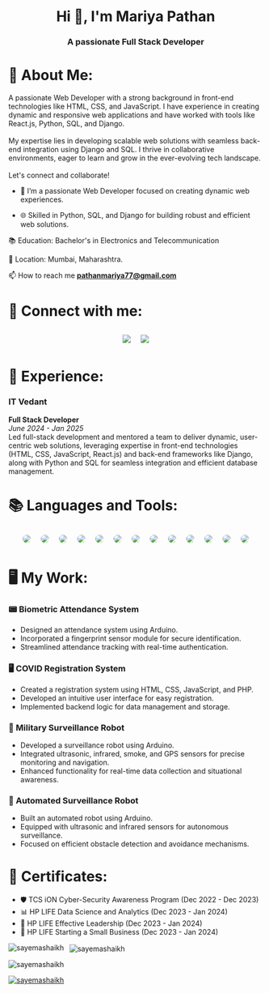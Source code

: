 <h1 align="center">Hi 👋, I'm Mariya Pathan</h1>
<h3 align="center">A passionate Full Stack Developer</h3>
    
# 🧕 About Me:

<p align="left">
 A passionate Web Developer with a strong background in front-end technologies like HTML, CSS, and JavaScript. I have experience in creating dynamic and responsive web applications and have worked with tools like React.js, Python, SQL, and Django. 
  <br><br>
  My expertise lies in developing scalable web solutions with seamless back-end integration using Django and SQL. I thrive in collaborative environments, eager to learn and grow in the ever-evolving tech landscape.
  <br><br>
  Let's connect and collaborate!
</p>

* 🌟 I’m a passionate Web Developer focused on creating dynamic web experiences.

* 🌐 Skilled in Python, SQL, and Django for building robust and efficient web solutions.

📚 Education: Bachelor's in Electronics and Telecommunication

📍 Location: Mumbai, Maharashtra.

📫 How to reach me **pathanmariya77@gmail.com**


# 🤝 Connect with me:
<div class="skills-container" style="display: flex; flex-wrap: wrap; justify-content: center; align-items: center; margin-top: 20px;">
  <a href="linkedin.com/in/mariya-pathan-148a91181" target="_blank" style="margin: 10px;">
    <img src="https://img.shields.io/badge/LinkedIn-0077B5?style=for-the-badge&logo=linkedin&logoColor=white" class="pulse" style="animation: pulse 1s infinite;">
  </a>
  <a href="mailto:pathanmariya77@gmail.com" target="_blank" style="margin: 10px;">
    <img src="https://img.shields.io/badge/Email-D14836?style=for-the-badge&logo=gmail&logoColor=white" class="bounce" style="animation: bounce 2s infinite;">
  </a>
</div>


# 💼 Experience:

### IT Vedant  
**Full Stack Developer**  
*June 2024 - Jan 2025*  
Led full-stack development and mentored a team to deliver dynamic, user-centric web solutions, leveraging expertise in front-end technologies (HTML, CSS, JavaScript, React.js) and back-end frameworks like Django, along with Python and SQL for seamless integration and efficient database management.

# 📚 Languages and Tools:
<div class="skills-container" style="display: flex; flex-wrap: wrap; justify-content: center; align-items: center; margin-top: 20px;">
<img src="https://img.shields.io/badge/HTML-E34F26?style=for-the-badge&logo=html5&logoColor=white" class="bounce" style="animation: bounce 2s infinite; margin: 10px; border-radius: 12px;">
<img src="https://img.shields.io/badge/CSS3-1572B6?style=for-the-badge&logo=css3&logoColor=white" class="pulse" style="animation: pulse 1s infinite; margin: 10px; border-radius: 12px;">
<img src="https://img.shields.io/badge/SQL-4479A1?style=for-the-badge&logo=postgresql&logoColor=white" class="bounce" style="animation: bounce 2s infinite; margin: 10px; border-radius: 12px;">
<img src="https://img.shields.io/badge/Python-3776AB?style=for-the-badge&logo=python&logoColor=white" class="pulse" style="animation: pulse 1s infinite; margin: 10px; border-radius: 12px;">
<img src="https://img.shields.io/badge/Django-092E20?style=for-the-badge&logo=django&logoColor=white" class="bounce" style="animation: bounce 2s infinite; margin: 10px; border-radius: 12px;">
<img src="https://img.shields.io/badge/React-61DAFB?style=for-the-badge&logo=react&logoColor=black" class="rotate" style="animation: rotate 5s linear infinite; margin: 10px; border-radius: 12px;">
<img src="https://img.shields.io/badge/Microsoft%20Excel-217346?style=for-the-badge&logo=microsoft-excel&logoColor=white" class="pulse" style="animation: pulse 1s infinite; margin: 10px; border-radius: 12px;">
<img src="https://img.shields.io/badge/Microsoft%20PowerPoint-B7472A?style=for-the-badge&logo=microsoft-powerpoint&logoColor=white" class="bounce" style="animation: bounce 2s infinite; margin: 10px; border-radius: 12px;">
<img src="https://img.shields.io/badge/Microsoft%20Word-2B579A?style=for-the-badge&logo=microsoft-word&logoColor=white" class="rotate" style="animation: rotate 5s linear infinite; margin: 10px; border-radius: 12px;">
<img src="https://img.shields.io/badge/Git-F05032?style=for-the-badge&logo=git&logoColor=white" class="pulse" style="animation: pulse 1s infinite; margin: 10px; border-radius: 12px;">
<img src="https://img.shields.io/badge/GitHub-181717?style=for-the-badge&logo=github&logoColor=white" class="bounce" style="animation: bounce 2s infinite; margin: 10px; border-radius: 12px;">
<img src="https://img.shields.io/badge/WordPress-21759B?style=for-the-badge&logo=wordpress&logoColor=white" class="rotate" style="animation: rotate 5s linear infinite; margin: 10px; border-radius: 12px;">
<img src="https://img.shields.io/badge/Canva-00C4CC?style=for-the-badge&logo=canva&logoColor=white" class="pulse" style="animation: pulse 1s infinite; margin: 10px; border-radius: 12px;">

</div>


# 🖥️ My Work:
### 📟 Biometric Attendance System  
- Designed an attendance system using Arduino.  
- Incorporated a fingerprint sensor module for secure identification.  
- Streamlined attendance tracking with real-time authentication.  

### 🖥️ COVID Registration System  
- Created a registration system using HTML, CSS, JavaScript, and PHP.  
- Developed an intuitive user interface for easy registration.  
- Implemented backend logic for data management and storage.  

### 🤖 Military Surveillance Robot  
- Developed a surveillance robot using Arduino.  
- Integrated ultrasonic, infrared, smoke, and GPS sensors for precise monitoring and navigation.  
- Enhanced functionality for real-time data collection and situational awareness.  

### 🤖 Automated Surveillance Robot  
- Built an automated robot using Arduino.  
- Equipped with ultrasonic and infrared sensors for autonomous surveillance.  
- Focused on efficient obstacle detection and avoidance mechanisms.  


# 🔖 Certificates:

* 🛡️ TCS iON Cyber-Security Awareness Program (Dec 2022 - Dec 2023)  
* 📊 HP LIFE Data Science and Analytics (Dec 2023 - Jan 2024)  
* 🌟 HP LIFE Effective Leadership (Dec 2023 - Jan 2024)  
* 🚀 HP LIFE Starting a Small Business (Dec 2023 - Jan 2024)


<p>
  <img align="left" src="https://github-readme-stats.vercel.app/api/top-langs?username=sayemashaikh&show_icons=true&locale=en&layout=compact&theme=dark" alt="sayemashaikh" />
</p>

<p>&nbsp;
  <img align="center" src="https://github-readme-stats.vercel.app/api?username=sayemashaikh&show_icons=true&locale=en&theme=dark" alt="sayemashaikh" />
</p>

<p>
  <img align="center" src="https://github-readme-streak-stats.herokuapp.com/?user=sayemashaikh&theme=dark" alt="sayemashaikh" />
</p>

<p align="left">
  <a href="https://github.com/ryo-ma/github-profile-trophy">
    <img src="https://github-profile-trophy.vercel.app/?username=sayemashaikh&theme=darkhub" alt="sayemashaikh" />
  </a>
</p>
